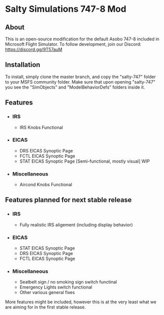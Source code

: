 # Salty Simulations 747-8 Mod

<b><h2>About</h2></b>
This is an open-source modification for the default Asobo 747-8 included in Microsoft Flight Simulator. To follow development, join our Discord: https://discord.gg/9T57auM

<b><h2>Installation</h2></b>
To install, simply clone the master branch, and copy the "salty-747" folder to your MSFS community folder. Make sure that upon opening "salty-747" you see the "SimObjects" and "ModelBehaviorDefs" folders inside it.

## Features
* ### IRS
  * IRS Knobs Functional
* ### EICAS
  * DRS EICAS Synoptic Page
  * FCTL EICAS Synoptic Page
  * STAT EICAS Synoptic Page [Semi-functional, mostly visual] WIP
* ### Miscellaneous
  * Aircond Knobs Functional

## Features planned for next stable release
* ### IRS
  * Fully realistic IRS aligement (including display behavior)
* ### EICAS
  * STAT EICAS Synoptic Page
  * DRS EICAS Synoptic Page
  * FCTL EICAS Synoptic Page
* ### Miscellaneous
  * Seatbelt sign / no smoking sign switch functinal
  * Emergency Lights switch functional
  * Other various general fixes
  
More features might be included, however this is at the very least what we are aiming for in the first stable release.
